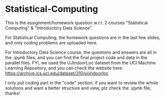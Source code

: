 # Statistical-Computing

This is the assignment/homework question w.r.t. 2 courses "Statistical Computing" & "Introductory Data Science".


For Statistical Computing, the homework questions are in the last few slides, and only coding problems are uploaded here. 

For Introductory Data Science course, the questions and answers are all in the .ipynb files, and you can find the final project code and data in the parallel files. FYI, we used the UJIndoorLoc dataset from the UCI Machine Learning Repository, and you can check the website here: https://archive.ics.uci.edu/dataset/310/ujiindoorloc

I only put coding part in the "code" section, if you want to review the whole solutions and want a better structure and view, plz check the .ipynb file, thanks!

